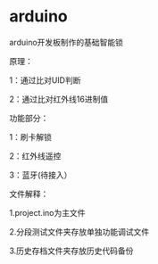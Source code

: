 # arduino
arduino开发板制作的基础智能锁

原理：

1：通过比对UID判断

2：通过比对红外线16进制值


功能部分：

1：刷卡解锁

2：红外线遥控

3：蓝牙(待接入）


文件解释：

1.project.ino为主文件

2.分段测试文件夹存放单独功能调试文件

3.历史存档文件夹存放历史代码备份

